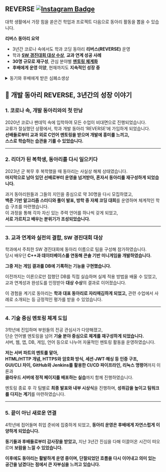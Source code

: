 ## REVERSE [![Instagram Badge](https://img.shields.io/badge/-Instagram-E4405F?style=flat&logo=instagram&logoColor=white)](https://www.instagram.com/nsu_reverse/)

대학 생활에서 가장 힘을 쏟은건 학업과 프로젝트 다음으로 동아리 활동을 뽑을 수 있습니다.


**리버스 동아리 요약**
- 3년간 코로나 속에서도 학과 코딩 동아리 **리버스(REVERSE)** 운영  
- 학과 **[SW 경진대회 대상 수상](#sw-contest)**, **교과 연계 성공 사례**  
- **30명 규모로 재구성**, 관심 분야별 **[멘토링 체계화](#reverse-mentoring)**  
- **후배에게 운영 이양**, 현재까지도 **지속적인 성장 중**

<details>
<summary> 동기와 후배에게 받은 심폐소생상 </summary>
<img src="감사장.jpg" width="400px">
</details>

## 🧩 개발 동아리 REVERSE, 3년간의 성장 이야기

### 1. 코로나 속, 개발 동아리와의 첫 만남  
2020년 코로나 팬데믹 속에 입학하여 모든 수업이 비대면으로 진행되었습니다.  
교류가 절실했던 상황에서, 학과 개발 동아리 ‘REVERSE’에 가입하게 되었습니다.  
**선배들로부터 교과 외로 C언어 멘토링을 받으며 개발에 흥미를 느끼고,  
스스로 학습하는 습관을 기를 수 있었습니다.**

---

### 2. 리더가 된 복학생, 동아리를 다시 일으키다  
2023년 군 복무 후 복학했을 때 동아리는 사실상 해체 상태였습니다.  
**마지막으로 남아 있던 선배로부터 운영을 넘겨받아, 혼자서 동아리를 재구성하게 되었습니다.**

과거 동아리원들과 그들의 지인을 중심으로 약 30명을 다시 모집하였고,  
**백준 기반 알고리즘 스터디와 풀이 발표, 방학 중 자체 코딩 대회**를 운영하며 체계적인 학습 구조를 마련했습니다.  
이 과정을 통해 각자 자신 있는 주력 언어를 하나씩 갖게 되었고,  
**서로 가르치고 배우는 분위기가 조성되었습니다.**

---

### 3. 교과 연계와 실전의 결합, SW 경진대회 대상  
학과에서 주최한 SW 경진대회에 동아리 이름으로 팀을 구성해 참가하였습니다.  
당시 배우던 **C++과 데이터베이스를 연동해 콘솔 기반 미니게임을 개발하였습니다.**  

**그중 저는 게임 결과를 DB에 기록하는 기능을 구현했습니다.**

이전까지는 이론으로만 접했던 DB를 직접 실습하며 실제 적용 방법을 배울 수 있었고,  
교과 연계성과 완성도를 인정받아 **대상 수상**의 결과로 이어졌습니다.

이 경험을 계기로 동아리는 **학과 대표 동아리로 자리매김하게 되었고,**  관련 수업에서 사례로 소개되는 등 긍정적인 평가를 받을 수 있었습니다.

---

### 4. 기술 중심 멘토링 체계 도입  
3학년에 진입하며 부원들의 전공 관심사가 다양해졌고,  
단순 언어별 멘토링을 넘어 **기술 분야 중심으로 체계를 재구성하게 되었습니다.** 
<br> 서버, 웹, 앱, DB, 게임, 언어 등으로 나누어 자율적인 멘토링 활동을 운영하였습니다.

**저는 서버 파트의 멘토를 맡아,  
HTML/HTTP 개념, HTTPS와 암호화 방식, 세션·JWT·해싱 등 인증 구조,  
GUI/CLI 차이, GitHub와 Jenkins를 활용한 CI/CD 파이프라인, 리눅스 명령어**까지 이론과 <br>
**클라우드 서버에 정적 페이지를 배포하는 실습**까지 함께 진행하였습니다.

멘토링 종료 후 각 팀별로 **최종 발표와 내부 시상식**을 진행하며,
**성취감을 높이고 팀워크를 다지는 계기**를 마련하였습니다.

---

### 5. 끝이 아닌 새로운 연결
4학년에 접어들며 취업 준비에 집중하게 되었고,
**동아리 운영은 후배에게 자연스럽게 이양하게 되었습니다.**

**동기들과 후배들로부터 감사장을 받았고,**
지난 3년간 진심을 다해 이끌어온 시간이 떠오르며 **보람을 느낄 수 있었습니다.**

**이후에도 동아리는 활발하게 운영 중이며,
단절되었던 흐름을 다시 이어내고 의미 있는 공간을 남겼다는 점에서
큰 자부심을 느끼고 있습니다.**
